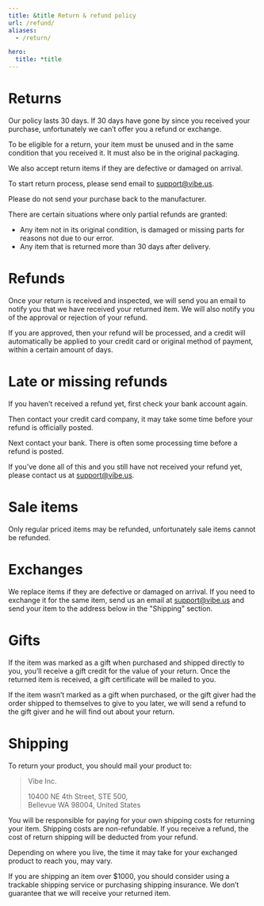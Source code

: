 ```yaml
---
title: &title Return & refund policy
url: /refund/
aliases:
  - /return/

hero:
  title: *title
---
```


# Returns

Our policy lasts 30 days. If 30 days have gone by since you received your purchase, unfortunately we can’t offer you
a refund or exchange.

To be eligible for a return, your item must be unused and in the same condition that you received it. It must also be
in the original packaging.

We also accept return items if they are defective or damaged on arrival.

To start return process, please send email to support@vibe.us.

Please do not send your purchase back to the manufacturer.

There are certain situations where only partial refunds are granted:

- Any item not in its original condition, is damaged or missing parts for reasons not due to our error.
- Any item that is returned more than 30 days after delivery.

# Refunds

Once your return is received and inspected, we will send you an email to notify you that we have received your
returned item. We will also notify you of the approval or rejection of your refund.

If you are approved, then your refund will be processed, and a credit will automatically be applied to your credit
card or original method of payment, within a certain amount of days.

# Late or missing refunds

If you haven’t received a refund yet, first check your bank account again.

Then contact your credit card company, it may take some time before your refund is officially posted.

Next contact your bank. There is often some processing time before a refund is posted.

If you’ve done all of this and you still have not received your refund yet, please contact us at support@vibe.us.

# Sale items

Only regular priced items may be refunded, unfortunately sale items cannot be refunded.

# Exchanges

We replace items if they are defective or damaged on arrival. If you need to exchange it for the same item, send us
an email at support@vibe.us and send your item to the address below in the "Shipping" section.

# Gifts

If the item was marked as a gift when purchased and shipped directly to you, you’ll receive a gift credit for the
value of your return. Once the returned item is received, a gift certificate will be mailed to you.

If the item wasn’t marked as a gift when purchased, or the gift giver had the order shipped to themselves to give
to you later, we will send a refund to the gift giver and he will find out about your return.

# Shipping

To return your product, you should mail your product to:

> Vibe Inc.
>
> 10400 NE 4th Street, STE 500,  
> Bellevue WA 98004, United States

You will be responsible for paying for your own shipping costs for returning your item. Shipping costs are
non-refundable. If you receive a refund, the cost of return shipping will be deducted from your refund.

Depending on where you live, the time it may take for your exchanged product to reach you, may vary.

If you are shipping an item over \$1000, you should consider using a trackable shipping service or purchasing shipping
insurance. We don’t guarantee that we will receive your returned item.

